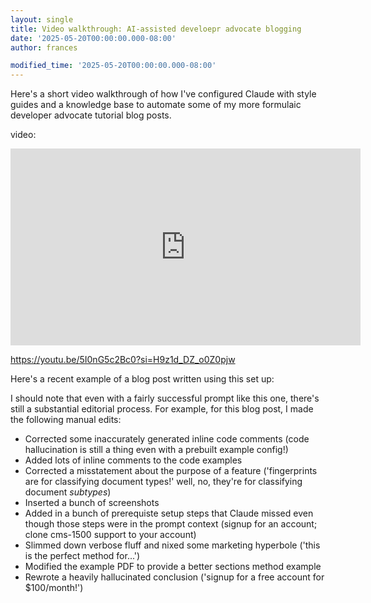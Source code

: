 ```yaml
---
layout: single
title: Video walkthrough: AI-assisted develoepr advocate blogging
date: '2025-05-20T00:00:00.000-08:00'
author: frances

modified_time: '2025-05-20T00:00:00.000-08:00'
---
```


Here's a short video walkthrough of how I've configured Claude with style guides and a knowledge base to automate some of my more formulaic developer advocate tutorial blog posts. 

video:

<iframe width="560" height="315" src="https://www.youtube.com/embed/5I0nG5c2Bc0?si=H9z1d_DZ_o0Z0pjw" frameborder="0" allow="accelerometer; autoplay; clipboard-write; encrypted-media; gyroscope; picture-in-picture" allowfullscreen></iframe>

https://youtu.be/5I0nG5c2Bc0?si=H9z1d_DZ_o0Z0pjw


Here's a recent example of a blog post written using this set up:

[](http://sensible.so/blog/how-to-extract-data-from-cms-1500-forms-with-sensible)


I should note that even with a fairly successful prompt like this one, there's still a substantial editorial process. For example, for this blog post, I made the following manual edits:

- Corrected some inaccurately generated inline code comments (code hallucination is still a thing even with a prebuilt example config!)
- Added lots of inline comments to the code examples
- Corrected a misstatement about the purpose of a feature ('fingerprints are for classifying document types!' well, no, they're for classifying document *subtypes*)
- Inserted a bunch of screenshots
- Added in a bunch of prerequiste setup steps that Claude missed even though those steps were in the prompt context (signup for an account; clone cms-1500 support to your account)
- Slimmed down verbose fluff and nixed some marketing hyperbole ('this is the perfect method for...')
- Modified the example PDF to provide a better sections method example
- Rewrote a heavily hallucinated conclusion ('signup for a free account for $100/month!')